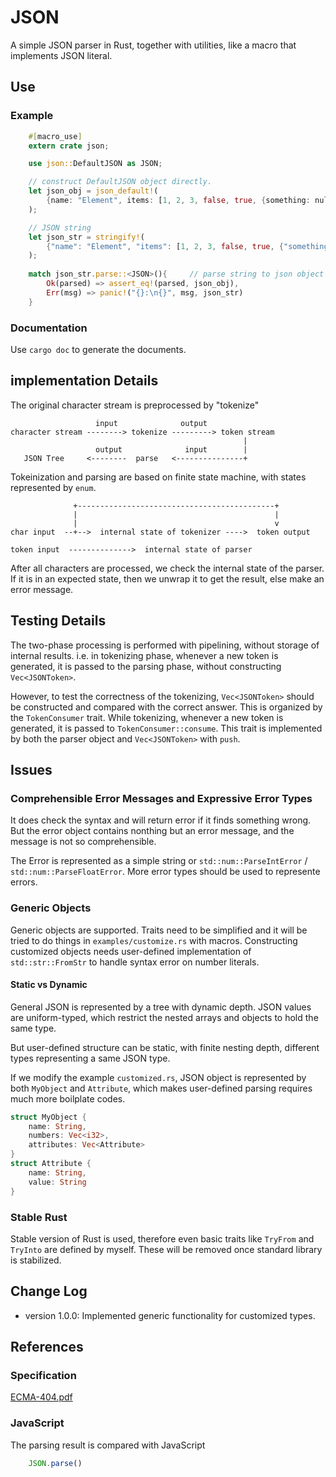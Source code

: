 # JSON
A simple JSON parser in Rust, together with utilities, like a macro that implements JSON literal.

## Use
### Example
```rust
    #[macro_use]
    extern crate json;

    use json::DefaultJSON as JSON;

    // construct DefaultJSON object directly.
    let json_obj = json_default!(
        {name: "Element", items: [1, 2, 3, false, true, {something: null}]}
    );    

    // JSON string
    let json_str = stringify!(
        {"name": "Element", "items": [1, 2, 3, false, true, {"something": null}]}
    );    
    
    match json_str.parse::<JSON>(){     // parse string to json object
        Ok(parsed) => assert_eq!(parsed, json_obj),
        Err(msg) => panic!("{}:\n{}", msg, json_str)
    }

```
### Documentation
Use `cargo doc` to generate the documents.

## implementation Details
The original character stream is preprocessed by "tokenize"
```
                   input              output                  
character stream --------> tokenize ---------> token stream
                                                    |
                   output              input        |
   JSON Tree     <--------  parse   <---------------+
```
Tokeinization and parsing are based on finite state machine, with states represented by `enum`.

```
              +--------------------------------------------+
              |                                            |
              |                                            v
char input  --+-->  internal state of tokenizer ---->  token output

token input  -------------->  internal state of parser
```
After all characters are processed, we check the internal state of the parser. If it is in an expected state, then we unwrap it to get the result, else make an error message.

## Testing Details

The two-phase processing is performed with pipelining, without storage of internal results. i.e. in tokenizing phase, whenever a new token is generated, it is passed to the parsing phase, without constructing `Vec<JSONToken>`.

However, to test the correctness of the tokenizing, `Vec<JSONToken>` should be constructed and compared with the correct answer. This is organized by the `TokenConsumer` trait. While tokenizing, whenever a new token is generated, it is passed to `TokenConsumer::consume`. This trait is implemented by both the parser object and `Vec<JSONToken>` with `push`.

## Issues

### Comprehensible Error Messages and Expressive Error Types
It does check the syntax and will return error if it finds something wrong. But the error object contains nonthing but an error message, and the message is not so comprehensible. 

The Error is represented as a simple string or `std::num::ParseIntError` / `std::num::ParseFloatError`. More error types should be used to represente errors.

### Generic Objects
Generic objects are supported. Traits need to be simplified and it will be tried to do things in `examples/customize.rs` with macros. Constructing customized objects needs user-defined implementation of `std::str::FromStr` to handle syntax error on number literals.

#### Static vs Dynamic
General JSON is represented by a tree with dynamic depth. JSON values are uniform-typed, which restrict the nested arrays and objects to hold the same type.

But user-defined structure can be static, with finite nesting depth, different types representing a same JSON type. 

If we modify the example `customized.rs`, JSON object is represented by both `MyObject` and `Attribute`, which makes user-defined parsing requires much more boilplate codes.
```rust
struct MyObject {
    name: String,
    numbers: Vec<i32>,
    attributes: Vec<Attribute>
}
struct Attribute {
    name: String,
    value: String
}
```

### Stable Rust
Stable version of Rust is used, therefore even basic traits like `TryFrom` and `TryInto` are defined by myself. These will be removed once standard library is stabilized.

## Change Log
* version 1.0.0: Implemented generic functionality for customized types.

## References
### Specification
[ECMA-404.pdf](http://www.ecma-international.org/publications/files/ECMA-ST/ECMA-404.pdf)
### JavaScript
The parsing result is compared with JavaScript
```javascript
    JSON.parse()
```

